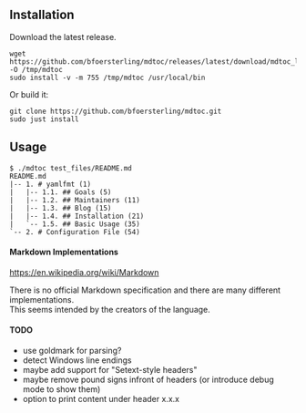 ## Installation

Download the latest release.
```
wget https://github.com/bfoersterling/mdtoc/releases/latest/download/mdtoc_linux_amd64 -O /tmp/mdtoc
sudo install -v -m 755 /tmp/mdtoc /usr/local/bin
```

Or build it:
```
git clone https://github.com/bfoersterling/mdtoc.git
sudo just install
```

## Usage

```
$ ./mdtoc test_files/README.md
README.md
|-- 1. # yamlfmt (1)
|   |-- 1.1. ## Goals (5)
|   |-- 1.2. ## Maintainers (11)
|   |-- 1.3. ## Blog (15)
|   |-- 1.4. ## Installation (21)
|   `-- 1.5. ## Basic Usage (35)
`-- 2. # Configuration File (54)
```

#### Markdown Implementations

https://en.wikipedia.org/wiki/Markdown

There is no official Markdown specification and there are many different \
implementations.\
This seems intended by the creators of the language.

#### TODO

- use goldmark for parsing?
- detect Windows line endings
- maybe add support for "Setext-style headers"
- maybe remove pound signs infront of headers (or introduce debug mode to show them)
- option to print content under header x.x.x
